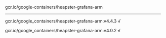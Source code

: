 gcr.io/google-containers/heapster-grafana-arm 

----
gcr.io/google_containers/heapster-grafana-arm:v4.4.3 √

gcr.io/google_containers/heapster-grafana-arm:v4.0.2 √

